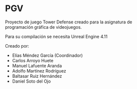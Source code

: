 # PGV
Proyecto de juego Tower Defense creado para la asignatura de programación gráfica de videojuegos.

Para su compilación se necesita Unreal Engine 4.11

Creado por:

- Elías Méndez García (Coordinador)
- Carlos Arroyo Huete
- Manuel Lafuente Aranda
- Adolfo Martínez Rodríguez
- Baltasar Ruiz Hernández
- Daniel Soto del Ojo
